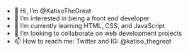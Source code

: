 - 👋 Hi, I’m @KatisoTheGreat
- 👀 I’m interested in being a front end developer
- 🌱 I’m currently learning HTML, CSS, and JavaScript
- 💞️ I’m looking to collaborate on web development projects
- 📫 How to reach me:
Twitter and IG: @katiso_thegreat

<!---
KatisoTheGreat/KatisoTheGreat is a ✨ special ✨ repository because its `README.md` (this file) appears on your GitHub profile.
You can click the Preview link to take a look at your changes.
--->
